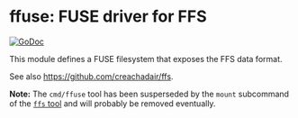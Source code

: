 # ffuse: FUSE driver for FFS

[![GoDoc](https://img.shields.io/static/v1?label=godoc&message=reference&color=yellowgreen)](https://pkg.go.dev/github.com/creachadair/ffuse)

This module defines a FUSE filesystem that exposes the FFS data format.

See also https://github.com/creachadair/ffs.

**Note:** The `cmd/ffuse` tool has been susperseded by the `mount` subcommand of the [`ffs` tool](https://github.com/creachadair/ffstools/blob/main/ffs) and will probably be removed eventually.